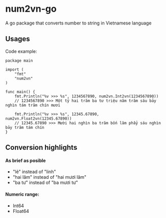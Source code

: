 # num2vn-go
A go package that converts number to string in Vietnamese language

## Usages

Code example:

```
package main

import (
	"fmt"
	"num2vn"
)

func main() {
	fmt.Println("%v >>> %s", 1234567890, num2vn.Int2vn(1234567890))
	// 1234567890 >>> Một tỷ hai trăm ba tư triệu năm trăm sáu bảy nghìn tám trăm chín mươi

	fmt.Println("%v >>> %s", 12345.67890, num2vn.Float2vn(12345.67890))
	// 12345.67890 >>> Mười hai nghìn ba trăm bốn lăm phẩy sáu nghìn bảy trăm tám chín
}
```

## Conversion highlights

#### As brief as posible
- "lẻ" instead of "linh"
- "hai lăm" instead of "hai mươi lăm"
- "ba tư" instead of "ba mươi tư"

#### Numeric range:
- Int64
- Float64

